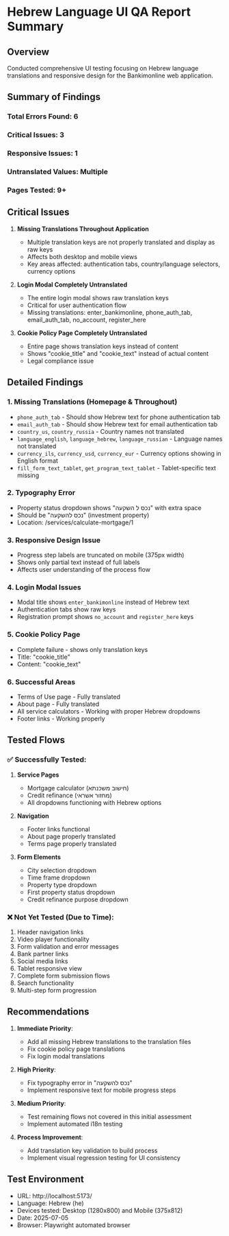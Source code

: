 # Hebrew Language UI QA Report Summary

## Overview
Conducted comprehensive UI testing focusing on Hebrew language translations and responsive design for the Bankimonline web application.

## Summary of Findings

### Total Errors Found: 6
### Critical Issues: 3
### Responsive Issues: 1
### Untranslated Values: Multiple
### Pages Tested: 9+

## Critical Issues

1. **Missing Translations Throughout Application**
   - Multiple translation keys are not properly translated and display as raw keys
   - Affects both desktop and mobile views
   - Key areas affected: authentication tabs, country/language selectors, currency options

2. **Login Modal Completely Untranslated**
   - The entire login modal shows raw translation keys
   - Critical for user authentication flow
   - Missing translations: enter_bankimonline, phone_auth_tab, email_auth_tab, no_account, register_here

3. **Cookie Policy Page Completely Untranslated**
   - Entire page shows translation keys instead of content
   - Shows "cookie_title" and "cookie_text" instead of actual content
   - Legal compliance issue

## Detailed Findings

### 1. Missing Translations (Homepage & Throughout)
- `phone_auth_tab` - Should show Hebrew text for phone authentication tab
- `email_auth_tab` - Should show Hebrew text for email authentication tab  
- `country_us`, `country_russia` - Country names not translated
- `language_english`, `language_hebrew`, `language_russian` - Language names not translated
- `currency_ils`, `currency_usd`, `currency_eur` - Currency options showing in English format
- `fill_form_text_tablet`, `get_program_text_tablet` - Tablet-specific text missing

### 2. Typography Error
- Property status dropdown shows "נכס ל השקעה" with extra space
- Should be "נכס להשקעה" (investment property)
- Location: /services/calculate-mortgage/1

### 3. Responsive Design Issue
- Progress step labels are truncated on mobile (375px width)
- Shows only partial text instead of full labels
- Affects user understanding of the process flow

### 4. Login Modal Issues
- Modal title shows `enter_bankimonline` instead of Hebrew text
- Authentication tabs show raw keys
- Registration prompt shows `no_account` and `register_here` keys

### 5. Cookie Policy Page
- Complete failure - shows only translation keys
- Title: "cookie_title"
- Content: "cookie_text"

### 6. Successful Areas
- Terms of Use page - Fully translated
- About page - Fully translated
- All service calculators - Working with proper Hebrew dropdowns
- Footer links - Working properly

## Tested Flows

### ✅ Successfully Tested:
1. **Service Pages**
   - Mortgage calculator (חישוב משכנתא)
   - Credit refinance (מחזור אשראי)
   - All dropdowns functioning with Hebrew options

2. **Navigation**
   - Footer links functional
   - About page properly translated
   - Terms page properly translated

3. **Form Elements**
   - City selection dropdown
   - Time frame dropdown
   - Property type dropdown
   - First property status dropdown
   - Credit refinance purpose dropdown

### ❌ Not Yet Tested (Due to Time):
1. Header navigation links
2. Video player functionality
3. Form validation and error messages
4. Bank partner links
5. Social media links
6. Tablet responsive view
7. Complete form submission flows
8. Search functionality
9. Multi-step form progression

## Recommendations

1. **Immediate Priority**: 
   - Add all missing Hebrew translations to the translation files
   - Fix cookie policy page translations
   - Fix login modal translations

2. **High Priority**:
   - Fix typography error in "נכס להשקעה"
   - Implement responsive text for mobile progress steps

3. **Medium Priority**:
   - Test remaining flows not covered in this initial assessment
   - Implement automated i18n testing

4. **Process Improvement**:
   - Add translation key validation to build process
   - Implement visual regression testing for UI consistency

## Test Environment
- URL: http://localhost:5173/
- Language: Hebrew (he)
- Devices tested: Desktop (1280x800) and Mobile (375x812)
- Date: 2025-07-05
- Browser: Playwright automated browser